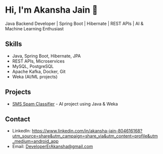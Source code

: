 # Hi, I'm Akansha Jain 👋
Java Backend Developer | Spring Boot | Hibernate | REST APIs | AI & Machine Learning Enthusiast

## Skills
- Java, Spring Boot, Hibernate, JPA
- REST APIs, Microservices
- MySQL, PostgreSQL
- Apache Kafka, Docker, Git
- Weka (AI/ML projects)

## Projects
- [SMS Spam Classifier](https://github.com/jainakansha2206/sms-spam-classifier) - AI project using Java & Weka

## Contact
- LinkedIn: https://www.linkedin.com/in/akansha-jain-804616168?utm_source=share&utm_campaign=share_via&utm_content=profile&utm_medium=android_app
- Email: DeveloperErAkansha@gmail.com
